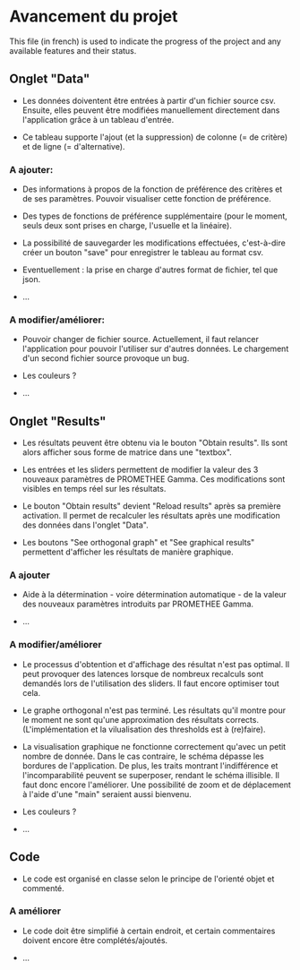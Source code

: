 # Avancement du projet

This file (in french) is used to indicate the progress of the project and any available features and their status. <br />


## Onglet "Data"

- Les données doiventent être entrées à partir d'un fichier source csv. Ensuite, elles peuvent être modifiées manuellement directement dans l'application grâce à un tableau d'entrée. <br />

- Ce tableau supporte l'ajout (et la suppression) de colonne (= de critère) et de ligne (= d'alternative). <br/>

### A ajouter:

- Des informations à propos de la fonction de préférence des critères et de ses paramètres. Pouvoir visualiser cette fonction de préférence. <br/>

- Des types de fonctions de préférence supplémentaire (pour le moment, seuls deux sont prises en charge, l'usuelle et la linéaire). <br/>

- La possibilité de sauvegarder les modifications effectuées, c'est-à-dire créer un bouton "save" pour enregistrer le tableau au format csv. <br/>

- Eventuellement : la prise en charge d'autres format de fichier, tel que json. <br/>

- ... <br/>

### A modifier/améliorer:

- Pouvoir changer de fichier source. Actuellement, il faut relancer l'application pour pouvoir l'utiliser sur d'autres données. Le chargement d'un second fichier source provoque un bug. <br/>

- Les couleurs ? <br/>

- ... <br/>


## Onglet "Results"

- Les résultats peuvent être obtenu via le bouton "Obtain results". Ils sont alors afficher sous forme de matrice dans une "textbox". <br/>

- Les entrées et les sliders permettent de modifier la valeur des 3 nouveaux paramètres de PROMETHEE Gamma. Ces modifications sont visibles en temps réel sur les résultats. <br/>

- Le bouton "Obtain results" devient "Reload results" après sa première activation. Il permet de recalculer les résultats après une modification des données dans l'onglet "Data". <br/>

- Les boutons "See orthogonal graph" et "See graphical results" permettent d'afficher les résultats de manière graphique. <br/>

### A ajouter

- Aide à la détermination - voire détermination automatique - de la valeur des nouveaux paramètres introduits par PROMETHEE Gamma.

- ... <br/>

### A modifier/améliorer

- Le processus d'obtention et d'affichage des résultat n'est pas optimal. Il peut provoquer des latences lorsque de nombreux recalculs sont demandés lors de l'utilisation des sliders. Il faut encore optimiser tout cela. <br/>

- Le graphe orthogonal n'est pas terminé. Les résultats qu'il montre pour le moment ne sont qu'une approximation des résultats corrects. (L'implémentation et la vilualisation des thresholds est à (re)faire). <br/>

- La visualisation graphique ne fonctionne correctement qu'avec un petit nombre de donnée. Dans le cas contraire, le schéma dépasse les bordures de l'application. De plus, les traits montrant l'indifférence et l'incomparabilité peuvent se superposer, rendant le schéma illisible. Il faut donc encore l'améliorer. Une possibilité de zoom et de déplacement à l'aide d'une "main" seraient aussi bienvenu. <br/>

- Les couleurs ? <br/>

- ... <br/>


## Code

- Le code est organisé en classe selon le principe de l'orienté objet et commenté.

### A améliorer

- Le code doit être simplifié à certain endroit, et certain commentaires doivent encore être complétés/ajoutés.

- ...